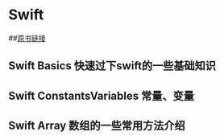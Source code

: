 # Swift
##[原书链接](http://www.aidanf.net/learn-swift/)
## Swift Basics 快速过下swift的一些基础知识
## Swift ConstantsVariables 常量、变量
## Swift Array 数组的一些常用方法介绍
